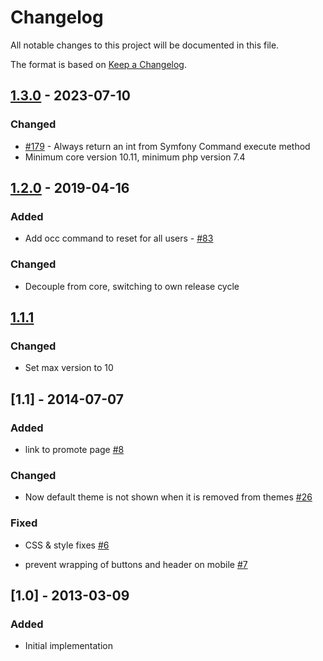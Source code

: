 # Changelog

All notable changes to this project will be documented in this file.

The format is based on [Keep a Changelog](http://keepachangelog.com/en/1.0.0/).

## [1.3.0] - 2023-07-10

### Changed

- [#179](https://github.com/owncloud/firstrunwizard/issues/179) - Always return an int from Symfony Command execute method
- Minimum core version 10.11, minimum php version 7.4

## [1.2.0] - 2019-04-16

### Added

- Add occ command to reset for all users - [#83](https://github.com/owncloud/firstrunwizard/issues/83)

### Changed

- Decouple from core, switching to own release cycle

## [1.1.1]

### Changed

- Set max version to 10

## [1.1] - 2014-07-07

### Added

 - link to promote page  [#8](https://github.com/owncloud/firstrunwizard/pull/8)

### Changed

 - Now default theme is not shown when it is removed from themes [#26](https://github.com/owncloud/templateeditor/pull/26)

### Fixed

 - CSS & style fixes [#6](https://github.com/owncloud/firstrunwizard/pull/6)
 
 - prevent wrapping of buttons and header on mobile [#7](https://github.com/owncloud/firstrunwizard/pull/7)

## [1.0] - 2013-03-09

### Added

 - Initial implementation

[Unreleased]: https://github.com/owncloud/firstrunwizard/compare/v1.3.0...master
[1.3.0]: https://github.com/owncloud/firstrunwizard/compare/v1.2.0...v1.3.0
[1.2.0]: https://github.com/owncloud/firstrunwizard/compare/v1.1.1...v1.2.0
[1.1.1]: https://github.com/owncloud/firstrunwizard/compare/v1.1...v1.1.1
